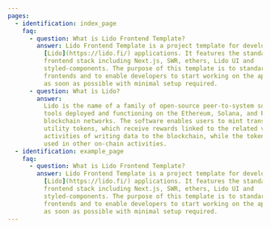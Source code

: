 ```yaml
---
pages:
  - identification: index_page
    faq:
      - question: What is Lido Frontend Template?
        answer: Lido Frontend Template is a project template for developing
          [Lido](https://lido.fi/) applications. It features the standard Lido
          frontend stack including Next.js, SWR, ethers, Lido UI and
          styled-components. The purpose of this template is to standardize Lido
          frontends and to enable developers to start working on the application
          as soon as possible with minimal setup required.
      - question: What is Lido?
        answer:
          Lido is the name of a family of open-source peer-to-system software
          tools deployed and functioning on the Ethereum, Solana, and Polygon
          blockchain networks. The software enables users to mint transferable
          utility tokens, which receive rewards linked to the related validation
          activities of writing data to the blockchain, while the tokens can be
          used in other on-chain activities.
  - identification: example_page
    faq:
      - question: What is Lido Frontend Template?
        answer: Lido Frontend Template is a project template for developing
          [Lido](https://lido.fi/) applications. It features the standard Lido
          frontend stack including Next.js, SWR, ethers, Lido UI and
          styled-components. The purpose of this template is to standardize Lido
          frontends and to enable developers to start working on the application
          as soon as possible with minimal setup required.
---
```


